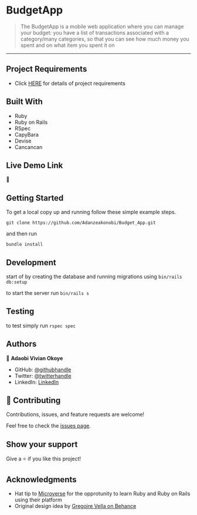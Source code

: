 # BudgetApp

> The BudgetApp is a mobile web application where you can manage your budget: you have a list of transactions associated with a category/many categories, so that you can see how much money you spent and on what item you spent it on
---

## Project Requirements
- Click [HERE](https://github.com/microverseinc/curriculum-rails/blob/main/capstone/rails_capstone.md) for details of project requirements 


## Built With

- Ruby
- Ruby on Rails
- RSpec
- CapyBara
- Devise
- Cancancan

## Live Demo Link
🔗 []()


## Getting Started

To get a local copy up and running follow these simple example steps.

```
git clone https://github.com/Adanzeakonobi/Budget_App.git
```

and then run

```
bundle install
```

## Development

start of by creating the database and running migrations using
`bin/rails db:setup`

to start the server run `bin/rails s`

## Testing
to test simply run `rspec spec`


## Authors
👤 **Adaobi Vivian Okoye**

- GitHub: [@githubhandle](https://github.com/adanzeakonobi)
- Twitter: [@twitterhandle](https://twitter.com/Adaebubemmuta)
- LinkedIn: [LinkedIn](https://linkedin.com/in/okoyeaadaobi)


## 🤝 Contributing

Contributions, issues, and feature requests are welcome!

Feel free to check the [issues page](../../issues/).

## Show your support

Give a ⭐️ if you like this project!

## Acknowledgments
- Hat tip to [Microverse](https://www.microverse.org/) for the opprotunity to learn Ruby and Ruby on Rails using their platform
- Original design idea by [Gregoire Vella on Behance](https://www.behance.net/gregoirevella)